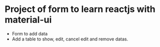 # Project of form to learn reactjs with material-ui

- Form  to add data
- Add a table to show, edit, cancel edit and remove datas.
